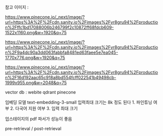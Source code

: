 참고 이미지 : 

https://www.pinecone.io/_next/image/?url=https%3A%2F%2Fcdn.sanity.io%2Fimages%2Fvr8gru94%2Fproduction%2Fffc1bd17088006b246799f2c10872ff68fdcb609-1522x1160.png&w=1920&q=75

https://www.pinecone.io/_next/image/?url=https%3A%2F%2Fcdn.sanity.io%2Fimages%2Fvr8gru94%2Fproduction%2F9a4dc90a3dd063fabbfa8481ed63faee5e7ea045-1770x776.png&w=1920&q=75

https://www.pinecone.io/_next/image/?url=https%3A%2F%2Fcdn.sanity.io%2Fimages%2Fvr8gru94%2Fproduction%2F16d192aac65c918a8bd554fcff022541b49498cb-1999x955.png&w=2048&q=75



vector db :  webite qdrant pinecone


임베딩 모델   text-embedding-3-small   입력최대 크기는 8k 정도 된다
    1. 파인튜닝 여부
    2. 다국어 지원 여부
    3. 입력 최대 크기


업스테이지의 pdf 파서가 성능이 좋음    


pre-retrieval  /  post-retrieval
